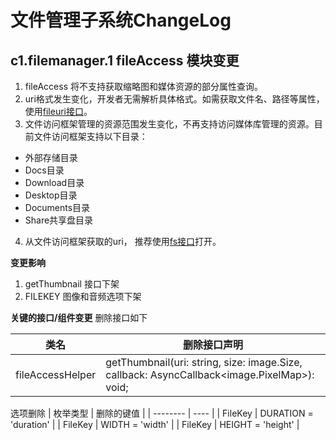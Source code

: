 # 文件管理子系统ChangeLog
## c1.filemanager.1 fileAccess 模块变更
1. fileAccess 将不支持获取缩略图和媒体资源的部分属性查询。
2. uri格式发生变化，开发者无需解析具体格式。如需获取文件名、路径等属性，使用[fileuri接口](../../../application-dev/reference/apis/js-apis-file-fileuri.md)。
3. 文件访问框架管理的资源范围发生变化，不再支持访问媒体库管理的资源。目前文件访问框架支持以下目录：
- 外部存储目录
- Docs目录
- Download目录
- Desktop目录
- Documents目录
- Share共享盘目录
4. 从文件访问框架获取的uri， 推荐使用[fs接口](../../../application-dev/reference/apis/js-apis-file-fs.md)打开。

**变更影响**
1. getThumbnail 接口下架
2. FILEKEY 图像和音频选项下架

**关键的接口/组件变更**
删除接口如下

| 类名           | 删除接口声明                                                 |
| -------------- | ------------------------------------------------------------ |
| fileAccessHelper | getThumbnail(uri: string, size: image.Size, callback: AsyncCallback<image.PixelMap>): void;|

 选项删除
| 枚举类型 | 删除的键值 |
| -------- | ---- |
| FileKey | DURATION = 'duration' |
| FileKey | WIDTH = 'width' |
| FileKey | HEIGHT = 'height' |



